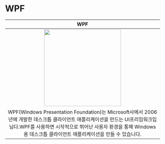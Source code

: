 # WPF 
|  WPF |
| :-----: |
| <img src="https://blog.kakaocdn.net/dn/bS0fcd/btqZ6jzTpJh/LdZzhE4ohpxzUmUwGWh2H0/img.jpg" width=250/> |
| WPF(Windows Presentation Foundation)는 Microsoft사에서 2006년에 개발한 데스크톱 클라이언트 애플리케이션을 만드는 UI프리임워크입님다.WPF를 사용하면 시작적으로 뛰어난 사용자 환경을 통해 Windows용 데스크톱 클라이언트 애플리케이션을 만들 수 있습니다. |


